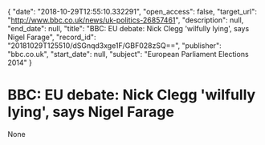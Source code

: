 {
  "date": "2018-10-29T12:55:10.332291", 
  "open_access": false, 
  "target_url": "http://www.bbc.co.uk/news/uk-politics-26857461", 
  "description": null, 
  "end_date": null, 
  "title": "BBC:  EU debate: Nick Clegg 'wilfully lying', says Nigel Farage", 
  "record_id": "20181029T125510/dSGnqd3xge1F/GBF028zSQ==", 
  "publisher": "bbc.co.uk", 
  "start_date": null, 
  "subject": "European Parliament Elections 2014"
}

# BBC:  EU debate: Nick Clegg 'wilfully lying', says Nigel Farage

None